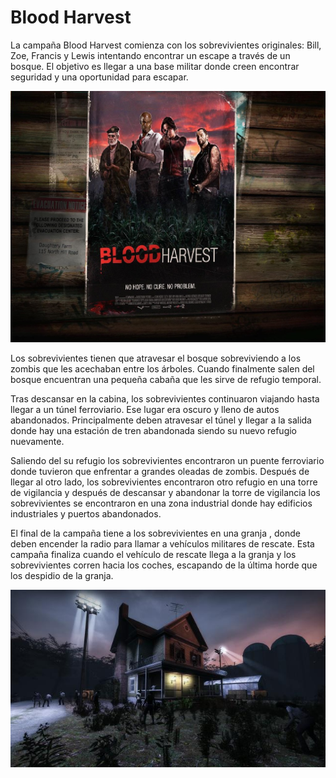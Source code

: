 # Blood Harvest

La campaña Blood Harvest comienza con los sobrevivientes originales: Bill, Zoe, Francis y Lewis intentando encontrar un escape a través de un bosque. El objetivo es llegar a una base militar donde creen encontrar seguridad y una oportunidad para escapar.

![Poster](/Img/Campain/Blood-Harvest-Poster.jpg)

Los sobrevivientes tienen que atravesar el bosque sobreviviendo a los zombis que les acechaban entre los árboles. Cuando finalmente salen del bosque encuentran una pequeña cabaña que les sirve de refugio temporal.

Tras descansar en la cabina, los sobrevivientes continuaron viajando hasta llegar a un túnel ferroviario. Ese lugar era oscuro y lleno de autos abandonados. Principalmente deben atravesar el túnel y llegar a la salida donde hay una estación de tren abandonada siendo su nuevo refugio nuevamente.

Saliendo del su refugio los sobrevivientes encontraron un puente ferroviario donde tuvieron que enfrentar a grandes oleadas de zombis. Después de llegar al otro lado, los sobrevivientes encontraron otro refugio en una torre de vigilancia y después de descansar y abandonar la torre de vigilancia los sobrevivientes se encontraron en una zona industrial donde hay edificios industriales y puertos abandonados.

El final de la campaña tiene a los sobrevivientes en una granja , donde deben encender la radio para llamar a vehículos militares de rescate. Esta campaña finaliza cuando el vehículo de rescate llega a la granja y los sobrevivientes corren hacia los coches, escapando de la última horde que los despidio de la granja.

![Final](/Img/Campain/Blood-Harvest-Final.jpeg)